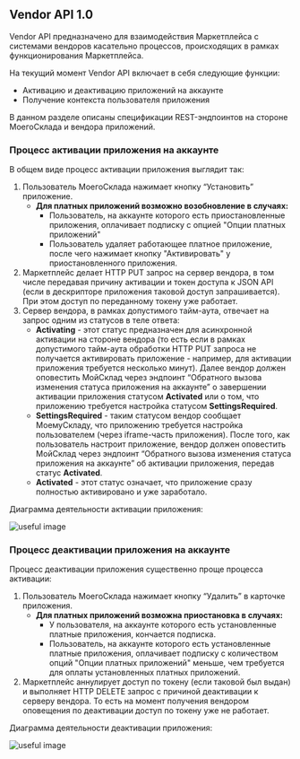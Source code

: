 ## Vendor API 1.0

Vendor API предназначено для взаимодействия Маркетплейса с системами вендоров касательно процессов, происходящих в 
рамках функционирования Маркетплейса.

На текущий момент Vendor API включает в себя следующие функции:

+ Активацию и деактивацию приложений на аккаунте
+ Получение контекста пользователя приложения

В данном разделе описаны спецификации REST-эндпоинтов на стороне МоегоСклада и вендора приложений.


### Процесс активации приложения на аккаунте

В общем виде процесс активации приложения выглядит так:

1. Пользователь МоегоСклада нажимает кнопку “Установить” приложение.
    + **Для платных приложений возможно возобновление в случаях:** 
        + Пользователь, на аккаунте которого есть приостановленные приложения, оплачивает подписку с опцией "Опции платных 
        приложений"
        + Пользователь удаляет работающее платное приложение, после чего нажимает кнопку "Активировать" у 
        приостановленного приложения.
2. Маркетплейс делает HTTP PUT запрос на сервер вендора, в том числе передавая причину активации и токен доступа к 
JSON API (если в дескрипторе приложения таковой доступ запрашивается). При этом доступ по переданному токену уже работает.
3. Сервер вендора, в рамках допустимого тайм-аута, отвечает на запрос одним из статусов в теле ответа:
    + **Activating** - этот статус предназначен для асинхронной активации на стороне вендора (то есть если в рамках 
    допустимого тайм-аута обработки HTTP PUT запроса не получается активировать приложение - например, для активации 
    приложения требуется несколько минут). Далее вендор должен оповестить МойСклад через эндпоинт “Обратного вызова 
    изменения статуса приложения на аккаунте” о завершении активации приложения статусом **Activated** или о том, что 
    приложению требуется настройка статусом **SettingsRequired**.
    + **SettingsRequired** - таким статусом вендор сообщает МоемуСкладу, что приложению требуется настройка пользователем 
    (через iframe-часть приложения). После того, как пользователь настроит приложение, вендор должен оповестить 
    МойСклад через эндпоинт “Обратного вызова изменения статуса приложения на аккаунте” об активации приложения, 
    передав статус **Activated**.
    + **Activated** - этот статус означает, что приложение сразу полностью активировано и уже заработало.

Диаграмма деятельности активации приложения:

![useful image](diag_activate.png)

### Процесс деактивации приложения на аккаунте

Процесс деактивации приложения существенно проще процесса активации:

1. Пользователь МоегоСклада нажимает кнопку “Удалить” в карточке приложения.
    + **Для платных приложений возможна приостановка в случаях:** 
        + У пользователя, на аккаунте которого есть установленные платные приложения, кончается подписка.
        + Пользователь, на аккаунте которого есть установленные платные приложения, оплачивает подписку с количеством 
        опций "Опции платных приложений" меньше, чем требуется для оплаты установленных платных приложений.        
2. Маркетплейс аннулирует доступ по токену (если таковой был выдан) и выполняет HTTP DELETE запрос с причиной деактивации
 к серверу вендора. То есть на момент получения вендором оповещения по деактивации доступ по токену уже не работает.

Диаграмма деятельности деактивации приложения:

![useful image](diag_deactivate.png)

 


